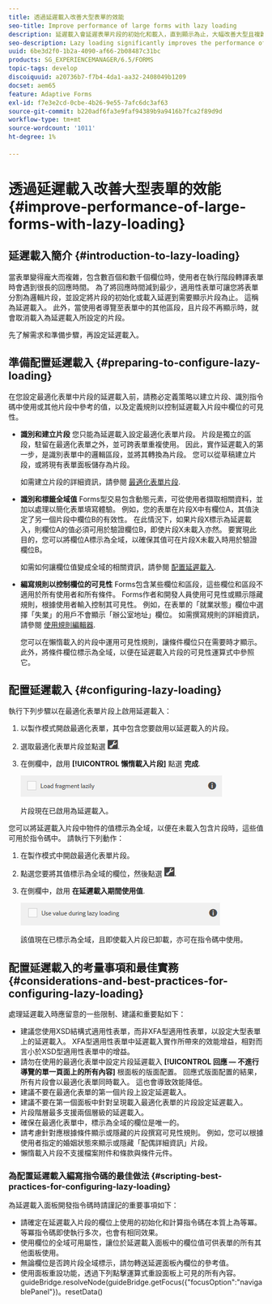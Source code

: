```yaml
---
title: 透過延遲載入改善大型表單的效能
seo-title: Improve performance of large forms with lazy loading
description: 延遲載入會延遲表單片段的初始化和載入，直到顯示為止，大幅改善大型且複雜的最適化表單的效能。
seo-description: Lazy loading significantly improves the performance of large and complex adaptive forms by deferring initialization and loading of form fragments until they are visible.
uuid: 6be3d2f0-1b2a-4090-af66-2b08487c31bc
products: SG_EXPERIENCEMANAGER/6.5/FORMS
topic-tags: develop
discoiquuid: a20736b7-f7b4-4da1-aa32-2408049b1209
docset: aem65
feature: Adaptive Forms
exl-id: f7e3e2cd-0cbe-4b26-9e55-7afc6dc3af63
source-git-commit: b220adf6fa3e9faf94389b9a9416b7fca2f89d9d
workflow-type: tm+mt
source-wordcount: '1011'
ht-degree: 1%

---
```


# 透過延遲載入改善大型表單的效能{#improve-performance-of-large-forms-with-lazy-loading}

## 延遲載入簡介 {#introduction-to-lazy-loading}

當表單變得龐大而複雜，包含數百個和數千個欄位時，使用者在執行階段轉譯表單時會遇到很長的回應時間。 為了將回應時間減到最少，適用性表單可讓您將表單分割為邏輯片段，並設定將片段的初始化或載入延遲到需要顯示片段為止。 這稱為延遲載入。 此外，當使用者導覽至表單中的其他區段，且片段不再顯示時，就會取消載入為延遲載入所設定的片段。

先了解需求和準備步驟，再設定延遲載入。

## 準備配置延遲載入 {#preparing-to-configure-lazy-loading}

在您設定最適化表單中片段的延遲載入前，請務必定義策略以建立片段、識別指令碼中使用或其他片段中參考的值，以及定義規則以控制延遲載入片段中欄位的可見性。

* **識別和建立片段**
您只能為延遲載入設定最適化表單片段。 片段是獨立的區段，駐留在最適化表單之外，並可跨表單重複使用。 因此，實作延遲載入的第一步，是識別表單中的邏輯區段，並將其轉換為片段。 您可以從草稿建立片段，或將現有表單面板儲存為片段。

   如需建立片段的詳細資訊，請參閱 [最適化表單片段](../../forms/using/adaptive-form-fragments.md).

* **識別和標籤全域值**
Forms型交易包含動態元素，可從使用者擷取相關資料，並加以處理以簡化表單填寫體驗。 例如，您的表單在片段X中有欄位A，其值決定了另一個片段中欄位B的有效性。 在此情況下，如果片段X標示為延遲載入，則欄位A的值必須可用於驗證欄位B，即使片段X未載入亦然。 要實現此目的，您可以將欄位A標示為全域，以確保其值可在片段X未載入時用於驗證欄位B。

   如需如何讓欄位值變成全域的相關資訊，請參閱 [配置延遲載入](../../forms/using/lazy-loading-adaptive-forms.md#p-configuring-lazy-loading-p).

* **編寫規則以控制欄位的可見性**
Forms包含某些欄位和區段，這些欄位和區段不適用於所有使用者和所有條件。 Forms作者和開發人員使用可見性或顯示隱藏規則，根據使用者輸入控制其可見性。 例如，在表單的「就業狀態」欄位中選擇「失業」的用戶不會顯示「辦公室地址」欄位。 如需撰寫規則的詳細資訊，請參閱 [使用規則編輯器](../../forms/using/rule-editor.md).

   您可以在懶惰載入的片段中運用可見性規則，讓條件欄位只在需要時才顯示。 此外，將條件欄位標示為全域，以便在延遲載入片段的可見性運算式中參照它。

## 配置延遲載入 {#configuring-lazy-loading}

執行下列步驟以在最適化表單片段上啟用延遲載入：

1. 以製作模式開啟最適化表單，其中包含您要啟用以延遲載入的片段。
1. 選取最適化表單片段並點選 ![cppr](assets/cmppr.png).
1. 在側欄中，啟用 **[!UICONTROL 懶惰載入片段]** 點選 **完成**.

   ![為最適化表單片段啟用延遲載入](assets/lazy-loading-fragment.png)

   片段現在已啟用為延遲載入。

您可以將延遲載入片段中物件的值標示為全域，以便在未載入包含片段時，這些值可用於指令碼中。 請執行下列動作：

1. 在製作模式中開啟最適化表單片段。
1. 點選您要將其值標示為全域的欄位，然後點選 ![cppr](assets/cmppr.png).
1. 在側欄中，啟用 **在延遲載入期間使用值**.

   ![側欄中的延遲載入欄位](assets/enable-lazy-loading.png)

   該值現在已標示為全域，且即使載入片段已卸載，亦可在指令碼中使用。

## 配置延遲載入的考量事項和最佳實務 {#considerations-and-best-practices-for-configuring-lazy-loading}

處理延遲載入時應留意的一些限制、建議和重要點如下：

* 建議您使用XSD結構式適用性表單，而非XFA型適用性表單，以設定大型表單上的延遲載入。 XFA型適用性表單中延遲載入實作所帶來的效能增益，相對而言小於XSD型適用性表單中的增益。
* 請勿在使用的最適化表單中設定片段延遲載入 **[!UICONTROL 回應 — 不進行導覽的單一頁面上的所有內容]** 根面板的版面配置。 回應式版面配置的結果，所有片段會以最適化表單同時載入。 這也會導致效能降低。
* 建議不要在最適化表單的第一個片段上設定延遲載入。
* 建議不要在第一個面板中針對呈現載入最適化表單的片段設定延遲載入。
* 片段階層最多支援兩個層級的延遲載入。
* 確保在最適化表單中，標示為全域的欄位是唯一的。
* 請考慮針對應根據條件顯示或隱藏的片段撰寫可見性規則。 例如，您可以根據使用者指定的婚姻狀態來顯示或隱藏「配偶詳細資訊」片段。
* 懶惰載入片段不支援檔案附件和條款與條件元件。

### 為配置延遲載入編寫指令碼的最佳做法 {#scripting-best-practices-for-configuring-lazy-loading}

為延遲載入面板開發指令碼時請謹記的重要事項如下：

* 請確定在延遲載入片段的欄位上使用的初始化和計算指令碼在本質上為等冪。 等冪指令碼即使執行多次，也會有相同效果。
* 使用欄位的全域可用屬性，讓位於延遲載入面板中的欄位值可供表單的所有其他面板使用。
* 無論欄位是否跨片段全域標示，請勿轉送延遲面板內欄位的參考值。
* 使用面板重設功能，透過下列點擊運算式重設面板上可見的所有內容。\
   guideBridge.resolveNode(guideBridge.getFocus({&quot;focusOption&quot;:&quot;navigablePanel&quot;})。resetData()
